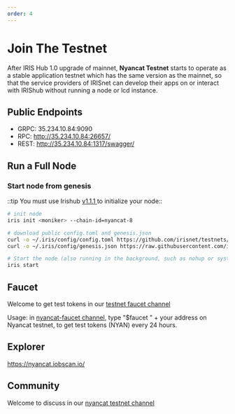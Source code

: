 ```yaml
---
order: 4
---
```


# Join The Testnet

After IRIS Hub 1.0 upgrade of mainnet, **Nyancat Testnet** starts to operate as a stable application testnet which has the same version as the mainnet, so that the service providers of IRISnet can develop their apps on or interact with IRIShub without running a node or lcd instance.

## Public Endpoints

- GRPC: 35.234.10.84:9090
- RPC: http://35.234.10.84:26657/
- REST: http://35.234.10.84:1317/swagger/



## Run a Full Node

### Start node from genesis
::tip 
You must use Irishub [v1.1.1](https://github.com/irisnet/irishub/v2/releases/tag/v1.1.1)[ ](https://github.com/irisnet/irishub/v2/releases/tag/v1.0.1) to initialize your node::

```bash
# init node
iris init <moniker> --chain-id=nyancat-8

# download public config.toml and genesis.json
curl -o ~/.iris/config/config.toml https://github.com/irisnet/testnets/blob/master/nyancat/config/config.toml
curl -o ~/.iris/config/genesis.json https://raw.githubusercontent.com/irisnet/testnets/master/nyancat/config/genesis.json

# Start the node (also running in the background, such as nohup or systemd)
iris start
```



## Faucet

Welcome to get test tokens in our [testnet faucet channel](https://discord.gg/Z6PXeTb5Mt) 

Usage: in [nyancat-faucet channel](https://discord.gg/Z6PXeTb5Mt), type "$faucet " + your address on Nyancat testnet, to get test tokens (NYAN) every 24 hours.

## Explorer

<https://nyancat.iobscan.io/>

## Community

Welcome to discuss in our [nyancat testnet channel](https://discord.gg/9cSt7MX2fn) 
